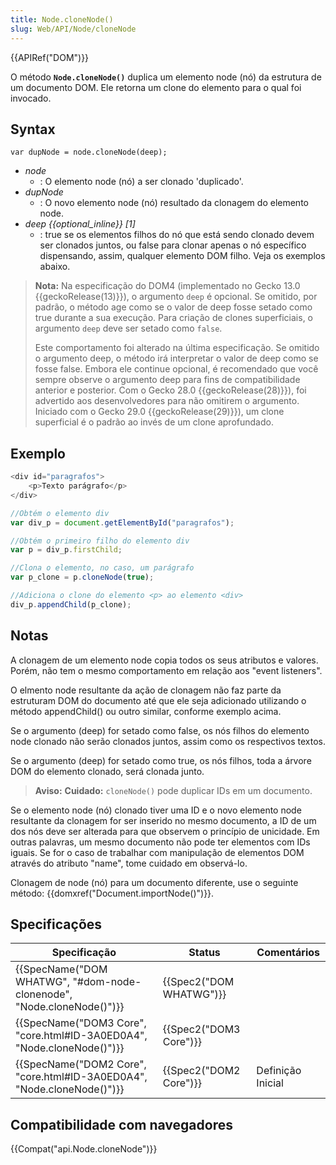 ```yaml
---
title: Node.cloneNode()
slug: Web/API/Node/cloneNode
---
```

{{APIRef("DOM")}}

O método **`Node.cloneNode()`** duplica um elemento node (nó) da estrutura de um documento DOM. Ele retorna um clone do elemento para o qual foi invocado.

## Syntax

```
var dupNode = node.cloneNode(deep);
```

- _node_
  - : O elemento node (nó) a ser clonado 'duplicado'.
- _dupNode_
  - : O novo elemento node (nó) resultado da clonagem do elemento node.
- _deep {{optional_inline}} \[1]_
  - : true se os elementos filhos do nó que está sendo clonado devem ser clonados juntos, ou false para clonar apenas o nó específico dispensando, assim, qualquer elemento DOM filho. Veja os exemplos abaixo.

> **Nota:** Na especificação do DOM4 (implementado no Gecko 13.0 {{geckoRelease(13)}}), o argumento `deep` é opcional. Se omitido, por padrão, o método age como se o valor de deep fosse setado como true durante a sua execução. Para criação de clones superficiais, o argumento `deep` deve ser setado como `false`.
>
> Este comportamento foi alterado na última especificação. Se omitido o argumento deep, o método irá interpretar o valor de deep como se fosse false. Embora ele continue opcional, é recomendado que você sempre observe o argumento deep para fins de compatibilidade anterior e posterior. Com o Gecko 28.0 {{geckoRelease(28)}}), foi advertido aos desenvolvedores para não omitirem o argumento. Iniciado com o Gecko 29.0 {{geckoRelease(29)}}), um clone superficial é o padrão ao invés de um clone aprofundado.

## Exemplo

```js
<div id="paragrafos">
    <p>Texto parágrafo</p>
</div>

//Obtém o elemento div
var div_p = document.getElementById("paragrafos");

//Obtém o primeiro filho do elemento div
var p = div_p.firstChild;

//Clona o elemento, no caso, um parágrafo
var p_clone = p.cloneNode(true);

//Adiciona o clone do elemento <p> ao elemento <div>
div_p.appendChild(p_clone);
```

## Notas

A clonagem de um elemento node copia todos os seus atributos e valores. Porém, não tem o mesmo comportamento em relação aos "event listeners".

O elmento node resultante da ação de clonagem não faz parte da estruturam DOM do documento até que ele seja adicionado utilizando o método appendChild() ou outro similar, conforme exemplo acima.

Se o argumento (deep) for setado como false, os nós filhos do elemento node clonado não serão clonados juntos, assim como os respectivos textos.

Se o argumento (deep) for setado como true, os nós filhos, toda a árvore DOM do elemento clonado, será clonada junto.

> **Aviso:** **Cuidado:** `cloneNode()` pode duplicar IDs em um documento.

Se o elemento node (nó) clonado tiver uma ID e o novo elemento node resultante da clonagem for ser inserido no mesmo documento, a ID de um dos nós deve ser alterada para que observem o princípio de unicidade. Em outras palavras, um mesmo documento não pode ter elementos com IDs iguais. Se for o caso de trabalhar com manipulação de elementos DOM através do atributo "name", tome cuidado em observá-lo.

Clonagem de node (nó) para um documento diferente, use o seguinte método: {{domxref("Document.importNode()")}}.

## Specificações

| Specificação                                                                                 | Status                           | Comentários       |
| -------------------------------------------------------------------------------------------- | -------------------------------- | ----------------- |
| {{SpecName("DOM WHATWG", "#dom-node-clonenode", "Node.cloneNode()")}} | {{Spec2("DOM WHATWG")}} |                   |
| {{SpecName("DOM3 Core", "core.html#ID-3A0ED0A4", "Node.cloneNode()")}} | {{Spec2("DOM3 Core")}}     |                   |
| {{SpecName("DOM2 Core", "core.html#ID-3A0ED0A4", "Node.cloneNode()")}} | {{Spec2("DOM2 Core")}}     | Definição Inicial |

## Compatibilidade com navegadores

{{Compat("api.Node.cloneNode")}}
